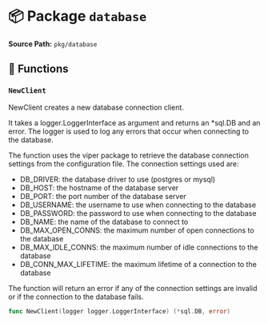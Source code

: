 # 📦 Package `database`

**Source Path:** `pkg/database`

## 🚀 Functions

### `NewClient`

NewClient creates a new database connection client.

It takes a logger.LoggerInterface as argument and returns an *sql.DB
and an error. The logger is used to log any errors that occur when
connecting to the database.

The function uses the viper package to retrieve the database connection
settings from the configuration file. The connection settings used are:

- DB_DRIVER: the database driver to use (postgres or mysql)
- DB_HOST: the hostname of the database server
- DB_PORT: the port number of the database server
- DB_USERNAME: the username to use when connecting to the database
- DB_PASSWORD: the password to use when connecting to the database
- DB_NAME: the name of the database to connect to
- DB_MAX_OPEN_CONNS: the maximum number of open connections to the database
- DB_MAX_IDLE_CONNS: the maximum number of idle connections to the database
- DB_CONN_MAX_LIFETIME: the maximum lifetime of a connection to the database

The function will return an error if any of the connection settings are
invalid or if the connection to the database fails.

```go
func NewClient(logger logger.LoggerInterface) (*sql.DB, error)
```

